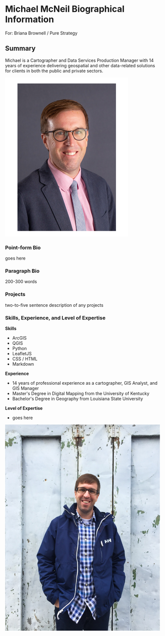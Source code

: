 # Michael McNeil Biographical Information
For: Briana Brownell / Pure Strategy

## Summary

Michael is a Cartographer and Data Services Production Manager with 14 years of experience delivering geospatial and other data-related solutions for clients in both the public and private sectors.

![michael-mcneil-headshot](/images/michael-mcneil-headshot.jpg "Michael McNeil")

### Point-form Bio

goes here

### Paragraph Bio

200-300 words

### Projects

two-to-five sentence description of any projects

### Skills, Experience, and Level of Expertise

**Skills**

  * ArcGIS
  * QGIS
  * Python
  * LeafletJS
  * CSS / HTML
  * Markdown

**Experience**

  * 14 years of professional experience as a cartographer, GIS Analyst, and GIS Manager
  * Master's Degree in Digital Mapping from the University of Kentucky
  * Bachelor's Degree in Geography from Louisiana State University

**Level of Expertise**

  * goes here
  
![michael-mcneil](/images/michael-mcneil.jpg "Michael McNeil")